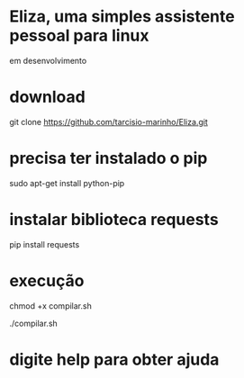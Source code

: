 # Eliza, uma simples assistente pessoal para linux 
em desenvolvimento

# download
git clone https://github.com/tarcisio-marinho/Eliza.git

# precisa ter instalado o pip

sudo apt-get install python-pip

# instalar biblioteca requests
pip install requests

# execução
chmod +x compilar.sh

./compilar.sh


# digite help para obter ajuda
